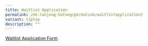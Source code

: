 ```yaml
---
title: Waitlist Application
permalink: /mk-tanjong-katong/permalink/waitlistapplication/
variant: tiptap
description: ""
---
```

<p><a href="https://form.gov.sg/63d749288de0970012e7765d" rel="noopener noreferrer nofollow" target="_blank">Waitlist Application Form</a></p>